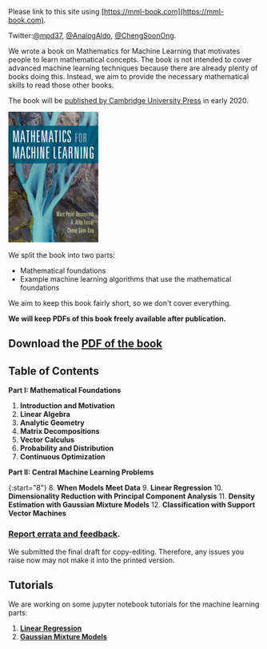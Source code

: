 ---
---

Please link to this site using [https://mml-book.com](https://mml-book.com).

Twitter:[@mpd37](https://twitter.com/mpd37), [@AnalogAldo](https://twitter.com/analogaldo), [@ChengSoonOng](https://twitter.com/ChengSoonOng).

We wrote a book on Mathematics for Machine Learning that motivates people to learn mathematical concepts. The book is not intended to cover advanced machine learning techniques because there are already plenty of books doing this. Instead, we aim to provide the necessary mathematical skills to read those other books.

The book will be [published by Cambridge University Press](https://www.cambridge.org/au/academic/subjects/computer-science/pattern-recognition-and-machine-learning/mathematics-machine-learning?format=PB&isbn=9781108455145) in early 2020.

![book cover](static/images/mml-book-cover.jpg)

We split the book into two parts:

* Mathematical foundations
* Example machine learning algorithms that use the mathematical foundations

We aim to keep this book fairly short, so we don't cover everything.

**We will keep PDFs of this book freely available after publication.**


## Download the [PDF of the book](book/mml-book.pdf)


##  Table of Contents

**Part I: Mathematical Foundations**  

1. **Introduction and Motivation**
2. **Linear Algebra**
3. **Analytic Geometry**
4. **Matrix Decompositions**
5. **Vector Calculus**
6. **Probability and Distribution**
7. **Continuous Optimization**

**Part II: Central Machine Learning Problems**  

{:start="8"}
8. **When Models Meet Data**
9. **Linear Regression**
10. **Dimensionality Reduction with Principal Component Analysis**
11. **Density Estimation with Gaussian Mixture Models**
12. **Classification with Support Vector Machines**


### [Report errata and feedback](https://github.com/mml-book/mml-book.github.io/issues).

We submitted the final draft for copy-editing. Therefore, any issues you raise now may not make it into the printed version.

## Tutorials
We are working on some jupyter notebook tutorials for the machine learning parts:

1. [**Linear Regression**](tutorials/tutorial_linear_regression.ipynb)
2. [**Gaussian Mixture Models**](tutorials/tutorial_gmm.ipynb)
